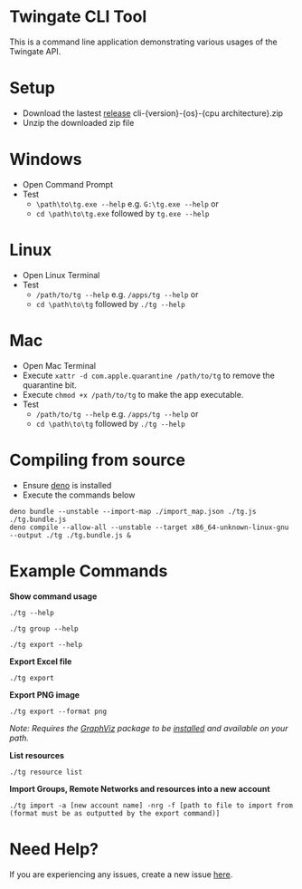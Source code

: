 Twingate CLI Tool
===========================
This is a command line application demonstrating various usages of the Twingate API.


Setup
===========================
* Download the lastest [release](https://github.com/Twingate-Labs/tg-cli/releases/latest) cli-{version}-{os}-{cpu architecture}.zip 
* Unzip the downloaded zip file


Windows
===========================
* Open Command Prompt
* Test
  * ```\path\to\tg.exe --help``` e.g. ```G:\tg.exe --help``` or 
  * ```cd \path\to\tg.exe``` followed by ```tg.exe --help```


Linux
===========================
* Open Linux Terminal
* Test
  *  ```/path/to/tg --help``` e.g. ```/apps/tg --help``` or 
  *  ```cd \path\to\tg``` followed by ```./tg --help```


Mac
===========================
* Open Mac Terminal
* Execute ```xattr -d com.apple.quarantine /path/to/tg``` to remove the quarantine bit.
* Execute ```chmod +x /path/to/tg``` to make the app executable.
* Test
  *  ```/path/to/tg --help``` e.g. ```/apps/tg --help``` or 
  *  ```cd \path\to\tg``` followed by ```./tg --help```

Compiling from source
===========================
* Ensure [deno](https://deno.land/#installation) is installed  
* Execute the commands below
```
deno bundle --unstable --import-map ./import_map.json ./tg.js ./tg.bundle.js
deno compile --allow-all --unstable --target x86_64-unknown-linux-gnu --output ./tg ./tg.bundle.js &
```

Example Commands
===========================
**Show command usage**

``./tg --help``

``./tg group --help``

``./tg export --help``

**Export Excel file**

``./tg export``

**Export PNG image**

``./tg export --format png``

*Note: Requires the [GraphViz](https://graphviz.gitlab.io) package to be [installed](https://graphviz.gitlab.io/download/#executable-packages) and available on your path.*

**List resources**

``./tg resource list``


**Import Groups, Remote Networks and resources into a new account**

``./tg import -a [new account name] -nrg -f [path to file to import from (format must be as outputted by the export command)]``

Need Help?
===========================
If you are experiencing any issues, create a new issue [here](https://github.com/Twingate-Labs/tg-cli/issues/new).
